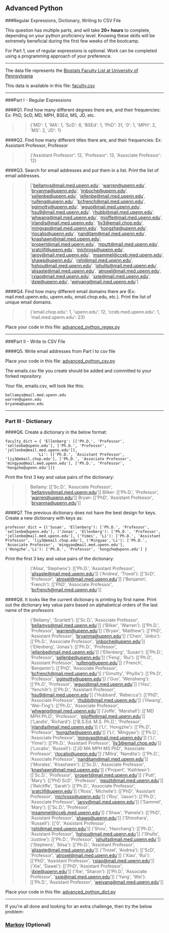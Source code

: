 ## Advanced Python    

###Regular Expressions, Dictionary, Writing to CSV File  

This question has multiple parts, and will take **20+ hours** to complete, depending on your python proficiency level.  Knowing these skills will be extremely beneficial during the first few weeks of the bootcamp.

For Part 1, use of regular expressions is optional.  Work can be completed using a programming approach of your preference. 

---

The data file represents the [Biostats Faculty List at University of Pennsylvania](http://www.med.upenn.edu/cceb/biostat/faculty.shtml)

This data is available in this file:  [faculty.csv](python/faculty.csv)

--- 

###Part I - Regular Expressions  


####Q1. Find how many different degrees there are, and their frequencies: Ex:  PhD, ScD, MD, MPH, BSEd, MS, JD, etc.

>> {'MD': 1, 'MA': 1, 'ScD': 6, 'BSEd': 1, 'PhD': 31, '0': 1, 'MPH': 2, 'MS': 2, 'JD': 1}


####Q2. Find how many different titles there are, and their frequencies:  Ex:  Assistant Professor, Professor

>> {'Assistant Professor': 12, 'Professor': 13, 'Associate Professor': 12}


####Q3. Search for email addresses and put them in a list.  Print the list of email addresses.

>> ['bellamys@mail.med.upenn.edu', 'warren@upenn.edu', 'bryanma@upenn.edu', 'jinboche@upenn.edu', 'sellenbe@upenn.edu', 'jellenbe@mail.med.upenn.edu', 'ruifeng@upenn.edu', 'bcfrench@mail.med.upenn.edu', 'pgimotty@upenn.edu', 'wguo@mail.med.upenn.edu', 'hsu9@mail.med.upenn.edu', 'rhubb@mail.med.upenn.edu', 'whwang@mail.med.upenn.edu', 'mjoffe@mail.med.upenn.edu', 'jrlandis@mail.med.upenn.edu', 'liy3@email.chop.edu', 'mingyao@mail.med.upenn.edu', 'hongzhe@upenn.edu', 'rlocalio@upenn.edu', 'nanditam@mail.med.upenn.edu', 'knashawn@mail.med.upenn.edu', 'propert@mail.med.upenn.edu', 'mputt@mail.med.upenn.edu', 'sratclif@upenn.edu', 'michross@upenn.edu', 'jaroy@mail.med.upenn.edu', 'msammel@cceb.med.upenn.edu', 'shawp@upenn.edu', 'rshi@mail.med.upenn.edu', 'hshou@mail.med.upenn.edu', 'jshults@mail.med.upenn.edu', 'alisaste@mail.med.upenn.edu', 'atroxel@mail.med.upenn.edu', 'rxiao@mail.med.upenn.edu', 'sxie@mail.med.upenn.edu', 'dxie@upenn.edu', 'weiyang@mail.med.upenn.edu']


####Q4. Find how many different email domains there are (Ex:  mail.med.upenn.edu, upenn.edu, email.chop.edu, etc.).  Print the list of unique email domains.

>> {'email.chop.edu': 1, 'upenn.edu': 12, 'cceb.med.upenn.edu': 1, 'mail.med.upenn.edu': 23}

Place your code in this file: [advanced_python_regex.py](python/advanced_python_regex.py)

---

###Part II - Write to CSV File

####Q5.  Write email addresses from Part I to csv file

Place your code in this file: [advanced_python_csv.py](python/advanced_python_csv.py)

The emails.csv file you create should be added and committed to your forked repository.

Your file, emails.csv, will look like this:
```
bellamys@mail.med.upenn.edu
warren@upenn.edu
bryanma@upenn.edu
```

---

### Part III - Dictionary

####Q6.  Create a dictionary in the below format:
```
faculty_dict = { 'Ellenberg': [['Ph.D.', 'Professor', 'sellenbe@upenn.edu'], ['Ph.D.', 'Professor', 'jellenbe@mail.med.upenn.edu']],
              'Li': [['Ph.D.', 'Assistant Professor', 'liy3@email.chop.edu'], ['Ph.D.', 'Associate Professor', 'mingyao@mail.med.upenn.edu'], ['Ph.D.', 'Professor', 'hongzhe@upenn.edu']]}
```
Print the first 3 key and value pairs of the dictionary:

>> Bellamy: [['Sc.D.', 'Associate Professor', 'bellamys@mail.med.upenn.edu']]
   Bilker: [['Ph.D.', 'Professor', 'warren@upenn.edu']]
   Bryan: [['PhD', 'Assistant Professor', 'bryanma@upenn.edu']]

####Q7.  The previous dictionary does not have the best design for keys.  Create a new dictionary with keys as:

```
professor_dict = {('Susan', 'Ellenberg'): ['Ph.D.', 'Professor', 'sellenbe@upenn.edu'], ('Jonas', 'Ellenberg'): ['Ph.D.', 'Professor', 'jellenbe@mail.med.upenn.edu'], ('Yimei', 'Li'): ['Ph.D.', 'Assistant Professor', 'liy3@email.chop.edu'], ('Mingyao','Li'): ['Ph.D.', 'Associate Professor', 'mingyao@mail.med.upenn.edu'], ('Hongzhe','Li'): ['Ph.D.', 'Professor', 'hongzhe@upenn.edu'] }
```

Print the first 3 key and value pairs of the dictionary:

>> ('Alisa', 'Stephens'): [['Ph.D.', 'Assistant Professor', 'alisaste@mail.med.upenn.edu']]
   ('Andrea', 'Troxel'): [['ScD', 'Professor', 'atroxel@mail.med.upenn.edu']]
   ('Benjamin', 'French'): [['PhD', 'Associate Professor', 'bcfrench@mail.med.upenn.edu']]

####Q8.  It looks like the current dictionary is printing by first name.  Print out the dictionary key value pairs based on alphabetical orders of the last name of the professors

>> ('Bellamy', 'Scarlett'): [['Sc.D.', 'Associate Professor', 'bellamys@mail.med.upenn.edu']]
('Bilker', 'Warren'): [['Ph.D.', 'Professor', 'warren@upenn.edu']]
('Bryan', 'Matthew'): [['PhD', 'Assistant Professor', 'bryanma@upenn.edu']]
('Chen', 'Jinbo'): [['Ph.D.', 'Associate Professor', 'jinboche@upenn.edu']]
('Ellenberg', 'Jonas'): [['Ph.D.', 'Professor', 'jellenbe@mail.med.upenn.edu']]
('Ellenberg', 'Susan'): [['Ph.D.', 'Professor', 'sellenbe@upenn.edu']]
('Feng', 'Rui'): [['Ph.D', 'Assistant Professor', 'ruifeng@upenn.edu']]
('French', 'Benjamin'): [['PhD', 'Associate Professor', 'bcfrench@mail.med.upenn.edu']]
('Gimotty', 'Phyllis'): [['Ph.D', 'Professor', 'pgimotty@upenn.edu']]
('Guo', 'Wensheng'): [['Ph.D', 'Professor', 'wguo@mail.med.upenn.edu']]
('Hsu', 'Yenchih'): [['Ph.D.', 'Assistant Professor', 'hsu9@mail.med.upenn.edu']]
('Hubbard', 'Rebecca'): [['PhD', 'Associate Professor', 'rhubb@mail.med.upenn.edu']]
('Hwang', 'Wei-Ting'): [['Ph.D.', 'Associate Professor', 'whwang@mail.med.upenn.edu']]
('Joffe', 'Marshall'): [['MD MPH Ph.D', 'Professor', 'mjoffe@mail.med.upenn.edu']]
('Landis', 'Richard'): [['B.S.Ed. M.S. Ph.D.', 'Professor', 'jrlandis@mail.med.upenn.edu']]
('Li', 'Hongzhe'): [['Ph.D', 'Professor', 'hongzhe@upenn.edu']]
('Li', 'Mingyao'): [['Ph.D.', 'Associate Professor', 'mingyao@mail.med.upenn.edu']]
('Li', 'Yimei'): [['Ph.D.', 'Assistant Professor', 'liy3@email.chop.edu']]
('Localio', 'Russell'): [['JD MA MPH MS PhD', 'Associate Professor', 'rlocalio@upenn.edu']]
('Mitra', 'Nandita'): [['Ph.D.', 'Associate Professor', 'nanditam@mail.med.upenn.edu']]
('Morales', 'Knashawn'): [['Sc.D.', 'Associate Professor', 'knashawn@mail.med.upenn.edu']]
('Propert', 'Kathleen'): [['Sc.D.', 'Professor', 'propert@mail.med.upenn.edu']]
('Putt', 'Mary'): [['PhD ScD', 'Professor', 'mputt@mail.med.upenn.edu']]
('Ratcliffe', 'Sarah'): [['Ph.D.', 'Associate Professor', 'sratclif@upenn.edu']]
('Ross', 'Michelle'): [['PhD', 'Assistant Professor', 'michross@upenn.edu']]
('Roy', 'Jason'): [['Ph.D.', 'Associate Professor', 'jaroy@mail.med.upenn.edu']]
('Sammel', 'Mary'): [['Sc.D.', 'Professor', 'msammel@cceb.med.upenn.edu']]
('Shaw', 'Pamela'): [['PhD', 'Assistant Professor', 'shawp@upenn.edu']]
('Shinohara', 'Russell'): [['0', 'Assistant Professor', 'rshi@mail.med.upenn.edu']]
('Shou', 'Haochang'): [['Ph.D.', 'Assistant Professor', 'hshou@mail.med.upenn.edu']]
('Shults', 'Justine'): [['Ph.D.', 'Professor', 'jshults@mail.med.upenn.edu']]
('Stephens', 'Alisa'): [['Ph.D.', 'Assistant Professor', 'alisaste@mail.med.upenn.edu']]
('Troxel', 'Andrea'): [['ScD', 'Professor', 'atroxel@mail.med.upenn.edu']]
('Xiao', 'Rui'): [['PhD', 'Assistant Professor', 'rxiao@mail.med.upenn.edu']]
('Xie', 'Dawei'): [['PhD', 'Assistant Professor', 'dxie@upenn.edu']]
('Xie', 'Sharon'): [['Ph.D.', 'Associate Professor', 'sxie@mail.med.upenn.edu']]
('Yang', 'Wei'): [['Ph.D.', 'Assistant Professor', 'weiyang@mail.med.upenn.edu']]

Place your code in this file: [advanced_python_dict.py](python/advanced_python_dict.py)

--- 

If you're all done and looking for an extra challenge, then try the below problem:  

### [Markov](python/markov.py) (Optional)

